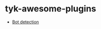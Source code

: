 # tyk-awesome-plugins

- [Bot detection](https://github.com/TykTechnologies/tyk-plugin-bot-detection)
